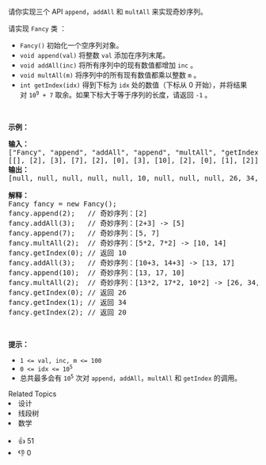 <p>请你实现三个 API <code>append</code>，<code>addAll</code> 和 <code>multAll</code> 来实现奇妙序列。</p>

<p>请实现 <code>Fancy</code> 类 ：</p>

<ul>
	<li><code>Fancy()</code> 初始化一个空序列对象。</li>
	<li><code>void append(val)</code> 将整数 <code>val</code> 添加在序列末尾。</li>
	<li><code>void addAll(inc)</code> 将所有序列中的现有数值都增加 <code>inc</code> 。</li>
	<li><code>void multAll(m)</code> 将序列中的所有现有数值都乘以整数 <code>m</code> 。</li>
	<li><code>int getIndex(idx)</code> 得到下标为 <code>idx</code> 处的数值（下标从 0 开始），并将结果对 <code>10<sup>9</sup> + 7</code> 取余。如果下标大于等于序列的长度，请返回 <code>-1</code> 。</li>
</ul>

<p> </p>

<p><strong>示例：</strong></p>

<pre>
<strong>输入：</strong>
["Fancy", "append", "addAll", "append", "multAll", "getIndex", "addAll", "append", "multAll", "getIndex", "getIndex", "getIndex"]
[[], [2], [3], [7], [2], [0], [3], [10], [2], [0], [1], [2]]
<strong>输出：</strong>
[null, null, null, null, null, 10, null, null, null, 26, 34, 20]

<strong>解释：</strong>
Fancy fancy = new Fancy();
fancy.append(2);   // 奇妙序列：[2]
fancy.addAll(3);   // 奇妙序列：[2+3] -> [5]
fancy.append(7);   // 奇妙序列：[5, 7]
fancy.multAll(2);  // 奇妙序列：[5*2, 7*2] -> [10, 14]
fancy.getIndex(0); // 返回 10
fancy.addAll(3);   // 奇妙序列：[10+3, 14+3] -> [13, 17]
fancy.append(10);  // 奇妙序列：[13, 17, 10]
fancy.multAll(2);  // 奇妙序列：[13*2, 17*2, 10*2] -> [26, 34, 20]
fancy.getIndex(0); // 返回 26
fancy.getIndex(1); // 返回 34
fancy.getIndex(2); // 返回 20
</pre>

<p> </p>

<p><strong>提示：</strong></p>

<ul>
	<li><code>1 <= val, inc, m <= 100</code></li>
	<li><code>0 <= idx <= 10<sup>5</sup></code></li>
	<li>总共最多会有 <code>10<sup>5</sup></code> 次对 <code>append</code>，<code>addAll</code>，<code>multAll</code> 和 <code>getIndex</code> 的调用。</li>
</ul>
<div><div>Related Topics</div><div><li>设计</li><li>线段树</li><li>数学</li></div></div><br><div><li>👍 51</li><li>👎 0</li></div>